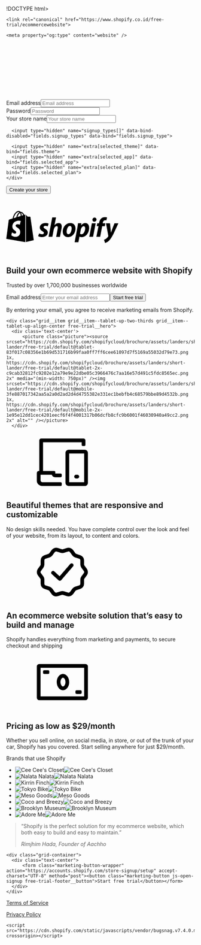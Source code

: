!DOCTYPE html>
<html class="no-js" lang="en">
<head>
  <meta charset="utf-8">
  <meta name="viewport" content="width=device-width, initial-scale=1">
    <link rel="preconnect" href="https://cdn.shopify.com" /><link rel="preconnect" href="https://monorail-edge.shopifysvc.com" /><link rel="preconnect" href="https://sessions.bugsnag.com" /><link rel="preconnect" href="https://www.google-analytics.com" /><link rel="preconnect" href="https://www.googletagmanager.com" /><link rel="preconnect" href="https://bat.bing.com" /><link rel="preconnect" href="https://www.facebook.com" /><link rel="preconnect" href="https://connect.facebook.net" /><link rel="preconnect" href="https://tags.tiqcdn.com" /><link rel="preconnect" href="https://lux.speedcurve.com" />
    <link rel="preload" as="font" crossorigin="anonymous" type="font/woff2" href="https://cdn.shopify.com/static/fonts/ShopifySans--regular.woff2" /><link rel="preload" as="font" crossorigin="anonymous" type="font/woff2" href="https://cdn.shopify.com/static/fonts/ShopifySans--bold.woff2" />
  <link rel="shortcut icon" type="image/png" href="https://cdn.shopify.com/static/shopify-favicon.png" />
  <title>Create your online store today with Shopify</title>
  <meta name="description" content="Shopify is an easy to use online store builder trusted by over 1,700,000 stores. Fully customizable store design with a secure shopping cart. Start your 14-day free trial today.
" />

    <link rel="canonical" href="https://www.shopify.co.id/free-trial/ecommercewebsite">


  <script nonce="">document.documentElement.classList.remove('no-js'); document.documentElement.classList.add('js')</script>
  <meta name="robots" content="noindex" />    <link rel="stylesheet" media="all" href="https://cdn.shopify.com/shopifycloud/brochure/assets/application-ba5fa19e92b9102ba48e5b9b3042da2c4a2543250367ec643a23043182ce0c3e.css" />
  
  <link rel="stylesheet" media="screen" href="https://cdn.shopify.com/shopifycloud/brochure/assets/manifests/landers/short/free-trial-5a40eecf92c0ee190b0719e01006cda995a78bfe690d3de700737179a3774788.css" />    <meta property="fb:app_id" content="847460188612391">

  <meta property="fb:pages" content="20409006880">

    <meta property="og:type" content="website" />
  <meta property="og:site_name" content="Shopify" />
  <meta property="og:title" content="Create your online store today with Shopify" />
  <meta property="og:description" content="Shopify is an easy to use online store builder trusted by over 1,700,000 stores. Fully customizable store design with a secure shopping cart. Start your 14-day free trial today.
" />
  <meta property="og:image" content="https://cdn.shopify.com/static/share-image-common.jpg" />
  <meta property="og:url" content="https://www.shopify.co.id/free-trial/ecommercewebsite" />
  <meta property="twitter:card" content="summary" />
  <meta property="twitter:site" content="@Shopify" />
  <meta property="twitter:account_id" content="17136315" />
  <meta property="twitter:title" content="Create your online store today with Shopify" />
  <meta property="twitter:description" content="Shopify is an easy to use online store builder trusted by over 1,700,000 stores. Fully customizable store design with a secure shopping cart. Start your 14-day free trial today.
" />
  <meta property="twitter:image" content="https://cdn.shopify.com/static/share-image-common.jpg" />

  <meta name="google-site-verification" content="icfyI7XF5CRk-6jrLDAISZLxtSjG_hPeRAqH5XqaWys" /><meta name="google-site-verification" content="xnG9AZEIObVk_ysDcjowX0uCOtz_7COb37ESlV2WmA0" />
<meta name="verify-a" content="c56c27a8f68c6ddcafdf">

<script id="TrekkieScript" type="text/javascript">
  (function(){
    function getCookie(cookieName) {
      var regexp = new RegExp('(?:^|; )' + cookieName + '=([^;]*)(?:$|; )');
      var match = document.cookie.match(regexp);
      return match ? decodeURIComponent(match[1]) : "";
    }

    var config = {
      'Trekkie': {
        'appName': 'brochure',
        'defaultAttributes': {
          'locale': 'en-ID',
          'page_purpose': '',
          'http_code': '200',
          'page_english_url': 'https://www.shopify.com',
          'env_name': 'production',
          'user_language': navigator.language,
          'page_name': '',
          'env_currency': 'IDR',
          'experiment_variation_id': '',
          'page_topic': 'free-trial',
          'page_subtopic': 'ecommercewebsite',
          'affiliate': getCookie('source'),
          'page_owner': ''
        },
        'isServerSideCookieWritingEnabled': true
      },
      'CrossDomainTracking': {},
    };

    var trekkie_version = '2020.10.21';
    var analytics = window.analytics = window.analytics || [];

    if (analytics.integrations) {
      return;
    }

    analytics.methods = [
      'identify',
      'page',
      'ready',
      'track',
    ];
    analytics.factory = function(method) {
      return function() {
        var args = Array.prototype.slice.call(arguments);
        args.unshift(method);
        analytics.push(args);
        return analytics;
      };
    };
    for (var i = 0; i < analytics.methods.length; i++) {
      var key = analytics.methods[i];
      analytics[key] = analytics.factory(key);
    }
    analytics.load = function(config) {
      analytics.config = config;
      var script = document.createElement('script');
      script.type = 'text/javascript';
      script.onerror = function() {
        if (window.bugsnagClient) {
          window.bugsnagClient.notify('Failed to load Trekkie.');
        }
      };
      script.async = true;
      script.src = 'https://cdn.shopify.com/s/javascripts/tricorder/trekkie.' + config.Trekkie.appName + '.min.js?v=' + trekkie_version;
      var first = document.getElementsByTagName('script')[0];
      first.parentNode.insertBefore(script, first);
    };

    analytics.ready(function(){
    });

    analytics.load(config);
    analytics.page();
  })();
</script>


<script>
LUX=(function(){var a=("undefined"!==typeof(LUX)&&"undefined"!==typeof(LUX.gaMarks)?LUX.gaMarks:[]);var d=("undefined"!==typeof(LUX)&&"undefined"!==typeof(LUX.gaMeasures)?LUX.gaMeasures:[]);var j="LUX_start";var k=window.performance;var l=("undefined"!==typeof(LUX)&&LUX.ns?LUX.ns:(Date.now?Date.now():+(new Date())));if(k&&k.timing&&k.timing.navigationStart){l=k.timing.navigationStart}function f(){if(k&&k.now){return k.now()}var o=Date.now?Date.now():+(new Date());return o-l}function b(n){if(k){if(k.mark){return k.mark(n)}else{if(k.webkitMark){return k.webkitMark(n)}}}a.push({name:n,entryType:"mark",startTime:f(),duration:0});return}function m(p,t,n){if("undefined"===typeof(t)&&h(j)){t=j}if(k){if(k.measure){if(t){if(n){return k.measure(p,t,n)}else{return k.measure(p,t)}}else{return k.measure(p)}}else{if(k.webkitMeasure){return k.webkitMeasure(p,t,n)}}}var r=0,o=f();if(t){var s=h(t);if(s){r=s.startTime}else{if(k&&k.timing&&k.timing[t]){r=k.timing[t]-k.timing.navigationStart}else{return}}}if(n){var q=h(n);if(q){o=q.startTime}else{if(k&&k.timing&&k.timing[n]){o=k.timing[n]-k.timing.navigationStart}else{return}}}d.push({name:p,entryType:"measure",startTime:r,duration:(o-r)});return}function h(n){return c(n,g())}function c(p,o){for(i=o.length-1;i>=0;i--){var n=o[i];if(p===n.name){return n}}return undefined}function g(){if(k){if(k.getEntriesByType){return k.getEntriesByType("mark")}else{if(k.webkitGetEntriesByType){return k.webkitGetEntriesByType("mark")}}}return a}return{mark:b,measure:m,gaMarks:a,gaMeasures:d}})();LUX.ns=(Date.now?Date.now():+(new Date()));LUX.ac=[];LUX.cmd=function(a){LUX.ac.push(a)};LUX.init=function(){LUX.cmd(["init"])};LUX.send=function(){LUX.cmd(["send"])};LUX.addData=function(a,b){LUX.cmd(["addData",a,b])};LUX_ae=[];window.addEventListener("error",function(a){LUX_ae.push(a)});LUX_al=[];if("function"===typeof(PerformanceObserver)&&"function"===typeof(PerformanceLongTaskTiming)){var LongTaskObserver=new PerformanceObserver(function(c){var b=c.getEntries();for(var a=0;a<b.length;a++){var d=b[a];LUX_al.push(d)}});try{LongTaskObserver.observe({type:["longtask"]})}catch(e){}};
</script>

<script>
  LUX = window.LUX || {};
  LUX.samplerate = 25;
  LUX.label = 'brochure2:marketing_landing_pages#free_trial_from_slug';
  LUX.addData('Domain', 'www.shopify.co.id');
  LUX.addData('Bundle', 'baseline');

</script>

<script src="https://cdn.shopify.com/speedcurve-lux/js/lux.js?id=64441087" async defer crossorigin="anonymous"></script>

<script type="text/javascript">
  function getCookie(cookieName) {
    var regexp = new RegExp('(?:^|; )' + cookieName + '=([^;]*)(?:$|; )');
    var match = document.cookie.match(regexp);
    return match ? decodeURIComponent(match[1]) : "";
  }

  function getUrlParams(key){
    var match = window.location.href.match('[?&]' + key + '=([^&]+)');
    return match ? match[1] : "";
  }

  function checkMobile() {
    testString = navigator.userAgent || navigator.vendor || window.opera;
    regex = /(android|iphone|ipad|mobile|phone|mobi|blackberry)/i;
    return regex.test(testString) ? "mobile" : "desktop";
  }

  var utag_data = {
      "affiliate"                : "",
      "blog_id"                  : "",
      "blog_category"            : "",
      "canonical_url"            : "https://www.shopify.co.id/free-trial/ecommercewebsite",
      "currency_code"            : "USD",
      "display_cookies_notice"   : "false",
      "environment"              : "production",
      "experiment_variation_id"  : "",
      "http_code"                : "200",
      "is_new_user"              : "",
      "itcat"                    : getUrlParams('itcat'),
      "itterm"                   : getUrlParams('itterm'),
      "language"                 : "en-ID",
      "last_shop_domain"         : getCookie('last_shop'),
      "last_shop_id"             : "",
      "opt_in"                   : "",
      "page_category"            : "",
      "page_group"               : "",
      "page_language"            : "en",
      "page_name"                : location.pathname,
      "page_subtopic"            : "ecommercewebsite",
      "page_title"               : document.title,
      "page_topic"               : "free-trial",
      "page_url"                 : location.toString(),
      "page_variation"           : getUrlParams('dest'),
      "project"                  : "Shopify",
      "site_country_code"        : "ID",
      "site_domain"              : "www.shopify.co.id",
      "site_display_format"      : checkMobile(),
      "tealium_event"            : "page_view",
      "user_language"            : navigator.language,
      "user_token"               : getCookie('_shopify_y'),
      "utm_campaign"             : getUrlParams('utm_campaign'),
      "utm_content"              : getUrlParams('utm_content'),
      "utm_medium"               : getUrlParams('utm_medium'),
      "utm_source"               : getUrlParams('utm_source'),
      "utm_term"                 : getUrlParams('utm_term')
  };

  (function(a,b,c,d){
    a='//tags.tiqcdn.com/utag/shopify/main/prod/utag.js';
    b=document;c='script';d=b.createElement(c);d.src=a;d.type='text/java'+c;d.async=true;
    a=b.getElementsByTagName(c)[0];a.parentNode.insertBefore(d,a);
  })();

</script>



  
</head>

<body class="page--marketing-landing-pages-free-trial-from-slug shopify-sans-supported-lang free-trial free-trial--default">
  <div id="GlobalIconSymbols"><svg xmlns="http://www.w3.org/2000/svg"><symbol id="logos-shopify-mono"><svg xmlns="http://www.w3.org/2000/svg" viewBox="0 0 311.2 88.9"><path d="M107.6 49.3c-2.7-1.5-4.1-2.7-4.1-4.4 0-2.1 1.9-3.5 4.9-3.5 3.5 0 6.6 1.5 6.6 1.5l2.4-7.5s-2.2-1.8-8.9-1.8c-9.2 0-15.6 5.3-15.6 12.7 0 4.2 3 7.4 7 9.7 3.2 1.8 4.4 3.1 4.4 5 0 2-1.6 3.6-4.6 3.6-4.4 0-8.6-2.3-8.6-2.3l-2.6 7.5s3.9 2.6 10.4 2.6c9.5 0 16.3-4.7 16.3-13.1 0-4.4-3.5-7.6-7.6-10zm37.7-15.7c-4.7 0-8.3 2.2-11.2 5.6l-.2-.1 4.1-21.2h-10.5l-10.2 53.9h10.5l3.5-18.4c1.4-7 5-11.2 8.3-11.2 2.4 0 3.3 1.6 3.3 3.9 0 1.5-.2 3.2-.5 4.7l-4 21.1h10.5l4.1-21.8c.5-2.3.8-5 .8-6.9.2-6-2.9-9.6-8.5-9.6zm32.5 0c-12.7 0-21.1 11.5-21.1 24.2 0 8.2 5 14.8 14.5 14.8 12.5 0 20.9-11.2 20.9-24.2 0-7.6-4.4-14.8-14.3-14.8zm-5.2 30.9c-3.6 0-5.1-3.1-5.1-6.9 0-6 3.1-15.9 8.9-15.9 3.7 0 5 3.2 5 6.3-.1 6.5-3.2 16.5-8.8 16.5zm46.5-30.9c-7.1 0-11.2 6.3-11.2 6.3h-.2l.6-5.7H199c-.5 3.8-1.3 9.6-2.1 14l-7.3 38.6h10.5l2.9-15.6h.2s2.2 1.4 6.2 1.4c12.4 0 20.5-12.7 20.5-25.5.1-7.2-3.1-13.5-10.8-13.5zm-10.1 31c-2.7 0-4.4-1.5-4.4-1.5l1.8-9.9c1.2-6.6 4.7-10.9 8.3-10.9 3.2 0 4.2 3 4.2 5.8.1 6.8-4 16.5-9.9 16.5zm36-46.1c-3.4 0-6 2.7-6 6.1 0 3.1 2 5.3 5 5.3h.2c3.3 0 6.1-2.2 6.2-6.1-.1-3.1-2.2-5.3-5.4-5.3zm-14.7 53.3h10.5l7.2-37.4h-10.6zm44.5-37.4h-7.3l.4-1.8c.6-3.6 2.8-6.8 6.3-6.8 1.9 0 3.4.5 3.4.5l2.1-8.3s-1.8-.9-5.7-.9c-3.7 0-7.5 1.1-10.3 3.5-3.6 3.1-5.3 7.5-6.1 11.9l-.3 1.8h-4.9l-1.5 7.9h4.9L250 71.8h10.5l5.6-29.5h7.3l1.4-7.9zm25.4 0s-6.6 16.6-9.6 25.7h-.2c-.2-2.9-2.6-25.7-2.6-25.7h-11.1l6.3 34.3c.2.8.1 1.2-.2 1.8-1.2 2.4-3.3 4.7-5.7 6.3-2 1.5-4.2 2.4-6 3l2.9 8.9c2.1-.5 6.6-2.2 10.3-5.7 4.8-4.5 9.2-11.5 13.8-20.9L311 34.4h-10.8zM52.1 10.2s-1 .3-2.6.8c-.3-.9-.7-2-1.2-3-1.8-3.5-4.5-5.3-7.8-5.4h-.7l-.3-.3C38.1.8 36.3.1 34.1.1c-4.2.1-8.4 3.1-11.7 8.5-2.4 3.8-4.2 8.5-4.7 12.2-4.8 1.5-8.2 2.5-8.2 2.6-2.4.8-2.5.8-2.8 3.1C6.4 28.3 0 77.4 0 77.4l52.7 9.1V10.1c-.2 0-.5.1-.6.1zM39.9 14c-2.8.9-5.8 1.8-8.9 2.8.9-3.3 2.5-6.6 4.5-8.7.7-.8 1.8-1.7 3-2.2 1.2 2.3 1.4 5.8 1.4 8.1zM34.2 2.9c1 0 1.8.2 2.5.7-1.1.6-2.2 1.4-3.3 2.5-2.7 2.9-4.7 7.3-5.5 11.6-2.5.8-5 1.6-7.3 2.3 1.5-6.8 7.1-16.9 13.6-17.1zM26 41.3c.3 4.5 12.1 5.5 12.7 16 .5 8.3-4.4 13.9-11.5 14.4-8.5.5-13.2-4.5-13.2-4.5l1.8-7.6s4.7 3.5 8.5 3.3c2.5-.2 3.3-2.2 3.2-3.6-.4-5.8-10-5.5-10.6-15.1-.5-8.1 4.8-16.3 16.5-17 4.5-.3 6.8.9 6.8.9l-2.7 10s-3-1.4-6.5-1.1c-5 .2-5 3.4-5 4.3zm16.7-28.2c0-2.1-.3-5.1-1.3-7.6 3.2.6 4.7 4.2 5.4 6.3-1.2.4-2.6.8-4.1 1.3zm11.8 73.2l21.9-5.4S67 17.2 66.9 16.8c-.1-.4-.4-.7-.8-.7-.3 0-6.5-.1-6.5-.1s-3.8-3.6-5.2-5v75.3z"/></svg></symbol><symbol id="spot-devices"><svg xmlns="http://www.w3.org/2000/svg" viewBox="0 0 45 45"><path id="path-1" d="M34.5 36h-1a1.5 1.5 0 110-3h1a1.5 1.5 0 110 3zM38 9V7H7v23h8.829a1 1 0 011 1v1H21a1 1 0 011 1v1a1 1 0 01-1 1h-4.171A3.001 3.001 0 0114 33H5v4.5A1.5 1.5 0 006.5 39H21a1 1 0 011 1v1a1 1 0 01-1 1H6.5C4.02 42 2 39.99 2 38v-6c0-1.32.67-2 1.5-2H4V5.5A1.5 1.5 0 015.5 4h34A1.5 1.5 0 0141 5.5V9a1 1 0 01-1 1h-1a1 1 0 01-1-1zM28 39h12V16H28v23zm12.5 3h-13a2.503 2.503 0 01-2.5-2.5v-24c0-1.378 1.122-2.5 2.5-2.5h13c1.378 0 2.5 1.122 2.5 2.5v24c0 1.378-1.122 2.5-2.5 2.5z"/></svg></symbol><symbol id="spot-guarantee"><svg xmlns="http://www.w3.org/2000/svg" viewBox="0 0 45 45"><path d="M30.912 15.848a1.5 1.5 0 01.19 2.11l-9.5 11a1.5 1.5 0 01-1 .54h-.15a1.499 1.499 0 01-1-.39l-5.5-5a1.5 1.5 0 012-2.22l4.34 3.95 8.5-9.8a1.5 1.5 0 012.12-.18v-.01zM17.54 5.97c-.459 0-.898.214-1.178.596l-1.922 2.63a4.427 4.427 0 01-2.242 1.61l-3.123.997a1.437 1.437 0 00-1.008 1.373l.005 3.248a4.341 4.341 0 01-.854 2.605l-1.936 2.623a1.422 1.422 0 000 1.696l1.936 2.624c.561.762.857 1.663.854 2.605l-.005 3.247a1.438 1.438 0 001.008 1.373l3.125.998a4.426 4.426 0 012.24 1.61l1.923 2.63a1.456 1.456 0 001.633.524l3.12-1.009a4.474 4.474 0 012.77 0l3.119 1.01a1.46 1.46 0 001.632-.525l1.924-2.63a4.432 4.432 0 012.24-1.61l3.123-.998a1.437 1.437 0 001.01-1.373l-.006-3.248a4.336 4.336 0 01.855-2.604l1.934-2.624a1.422 1.422 0 000-1.696l-1.934-2.624a4.337 4.337 0 01-.855-2.605l.006-3.246a1.436 1.436 0 00-1.008-1.373l-3.126-.998a4.428 4.428 0 01-2.24-1.61l-1.923-2.63a1.458 1.458 0 00-1.633-.525l-3.119 1.01a4.478 4.478 0 01-2.77 0l-3.12-1.01a1.466 1.466 0 00-.454-.072M17.535 42c-1.4 0-2.745-.655-3.601-1.826l-1.925-2.63a1.442 1.442 0 00-.732-.526l-3.123-.998a4.397 4.397 0 01-3.087-4.2l.006-3.248c0-.309-.096-.603-.28-.85L2.86 25.095a4.352 4.352 0 010-5.193l1.933-2.623c.184-.248.28-.543.28-.85l-.006-3.249a4.397 4.397 0 013.086-4.2l3.124-.998a1.45 1.45 0 00.732-.527l1.925-2.63a4.466 4.466 0 014.993-1.605l3.12 1.01c.297.095.61.095.904 0h.002l3.12-1.01a4.466 4.466 0 014.994 1.605l1.923 2.63c.183.25.436.432.732.526l3.124.998a4.4 4.4 0 013.087 4.201l-.007 3.247c0 .31.096.604.28.852l1.934 2.624a4.352 4.352 0 010 5.193l-1.934 2.623a1.42 1.42 0 00-.28.851l.006 3.248a4.397 4.397 0 01-3.086 4.201l-3.123.997a1.45 1.45 0 00-.733.527l-1.924 2.63a4.472 4.472 0 01-4.993 1.606l-3.12-1.01a1.47 1.47 0 00-.904 0l-3.122 1.01c-.46.148-.928.22-1.392.22"/></svg></symbol><symbol id="spot-money"><svg xmlns="http://www.w3.org/2000/svg" viewBox="0 0 45 45"><path d="M41 8H4a2 2 0 00-2 2v25a2 2 0 002 2h37a2 2 0 002-2V10a2 2 0 00-2-2zm-1 26H5V11h35zm-17-5c2.76 0 5-2.91 5-6.5S25.76 16 23 16s-5 2.91-5 6.5 2.24 6.5 5 6.5zm0-10c.92 0 2 1.53 2 3.5S23.92 26 23 26s-2-1.53-2-3.5 1.08-3.5 2-3.5zM7 15v-1a1 1 0 011-1h3a1 1 0 011 1v1a1 1 0 01-1 1H8a1 1 0 01-1-1zm26 16v-1a1 1 0 011-1h3a1 1 0 011 1v1a1 1 0 01-1 1h-3a1 1 0 01-1-1z"/></svg></symbol></svg></div>    
<div class="signup-form-wrapper signup--hidden " data-define="{form_0: new SignupForm(this)}">
  <form class="marketing-form signup-form stateful-form" novalidate="novalidate" autocomplete="off" data-namespace="form_0" data-hidden-fields-namespace="hiddenFields_0" data-bind-event-submit="form_0.handleSubmit(this, event)" action="https://accounts.shopify.com/store-signup/setup" accept-charset="UTF-8" method="post">


  <div data-define="{ email0:
  new StatefulField(
    &#39;email&#39;,
    form_0,
    this,
    {
      required: true,
      validate: true,
      live: false,
      showHint: true,
      showError: true
    },
    {},
    &#39;form_0&#39;
  )}
" class="stateful-field email "><div data-context="email0"><label data-bind-class="{&#39;js-has-error&#39;: state.error,&#39;js-is-filled&#39;: state.filled || state.value.length &gt; 0,&#39;js-has-hint&#39;: !state.error &amp;&amp; state.hint}" class="marketing-input-wrapper"><span class="marketing-label marketing-label--in-field marketing-label--floating">Email address</span><input placeholder="Email address" aria-describedby="MessageId_3f79" name="signup[email]" type="email" autocomplete="email" data-bind="state.value" data-bind-event-blur="ShopifyMarketing.context.form_0.handleFieldBlur(ShopifyMarketing.context.email0)" data-bind-event-keyup="ShopifyMarketing.context.form_0.handleFieldKeyup(event, ShopifyMarketing.context.email0)" class="marketing-input marketing-input--floating" id="0_signup_email" /></label><span class="marketing-form__messages" id="MessageId_3f79"><span class="suggest hide" data-bind-unsafe-html="displayHint()" data-bind-show="!state.error &amp;&amp; state.hint"></span><span class="error hide" data-bind="displayError()" data-bind-show="state.error == true"></span></span></div></div>

  <div data-define="{ password0:
  new StatefulField(
    &#39;password&#39;,
    form_0,
    this,
    {
      required: true,
      validate: true,
      live: false,
      showHint: false,
      showError: true
    },
    {},
    &#39;form_0&#39;
  )}
" class="stateful-field password "><div data-context="password0"><label data-bind-class="{&#39;js-has-error&#39;: state.error,&#39;js-is-filled&#39;: state.filled || state.value.length &gt; 0,&#39;js-has-hint&#39;: !state.error &amp;&amp; state.hint}" class="marketing-input-wrapper"><span class="marketing-label marketing-label--in-field marketing-label--floating">Password</span><input placeholder="Password" aria-describedby="MessageId_803d" name="signup[password]" type="password" autocomplete="new-password" data-bind="state.value" data-bind-event-blur="ShopifyMarketing.context.form_0.handleFieldBlur(ShopifyMarketing.context.password0)" data-bind-event-keyup="null" class="marketing-input marketing-input--floating" id="0_signup_password" /></label><span class="marketing-form__messages" id="MessageId_803d"><span class="suggest hide" data-bind-unsafe-html="displayHint()" data-bind-show="!state.error &amp;&amp; state.hint"></span><span class="error hide" data-bind="displayError()" data-bind-show="state.error == true"></span></span></div></div>

  <div data-define="{ shop_name0:
  new StatefulField(
    &#39;shop_name&#39;,
    form_0,
    this,
    {
      required: true,
      validate: true,
      live: true,
      showHint: false,
      showError: true
    },
    {},
    &#39;form_0&#39;
  )}
" class="stateful-field shop_name "><div data-context="shop_name0"><label data-bind-class="{
          &#39;js-has-error&#39;: state.error == true,
          &#39;js-is-pending&#39;: state.pending == true,
          &#39;js-is-focused&#39;: state.focus == true,
          &#39;js-is-filled&#39;: state.filled == true || state.value.length &gt; 0,
        }" class="marketing-input-wrapper shop_name"><span class="marketing-label marketing-label--in-field marketing-label--floating">Your store name</span><input placeholder="Your store name" aria-describedby="MessageId_d635" name="signup[shop_name]" type="text" autocomplete="off" data-bind="state.value" data-bind-event-blur="ShopifyMarketing.context.form_0.handleFieldBlur(ShopifyMarketing.context.shop_name0)" data-bind-event-keyup="ShopifyMarketing.context.form_0.handleFieldKeyup(event, ShopifyMarketing.context.shop_name0)" class="marketing-input marketing-input--floating" id="0_signup_shop_name" /></label><span class="marketing-form__messages" id="MessageId_d635"><span class="suggest hide" data-bind-unsafe-html="displayHint()" data-bind-show="!state.error &amp;&amp; state.hint"></span><span class="error hide" data-bind="displayError()" data-bind-show="state.error == true &amp;&amp; state.pending == false" data-bind-unsafe-html="displayError()"></span></span></div></div>


  <div data-define="{hiddenFields_0: new HiddenFields({
      source: &quot;&quot;,
      source_url: &quot;&quot;,
      source_url_referer: &quot;&quot;,
      signup_code: &quot;&quot;,
      signup_page: &quot;&quot;,
      signup_page_referer: &quot;&quot;,
      signup_types: [],
      theme: &quot;&quot;,
      selected_app: &quot;&quot;,
      selected_plan: &quot;&quot;,
      domain_to_connect: &quot;&quot;,
    }, this)}">
    <div data-context="hiddenFields_0">
      <input type="hidden" name="ref" value="">
      <input type="hidden" name="language" value="en">
      <input type="hidden" name="locale" value="en-ID">
      <input type="hidden" name="_y" data-bind="fields.y">
      <input type="hidden" name="ssid" data-bind="fields.ssid">
      <input type="hidden" name="source" data-bind="fields.source">
      <input type="hidden" name="source_url" data-bind="fields.source_url">
      <input type="hidden" name="source_url_referer" data-bind="fields.source_url_referer">
      <input type="hidden" name="signup_code" data-bind="fields.signup_code">
      <input type="hidden" name="signup_page" data-bind="fields.signup_page">
      <input type="hidden" name="signup_page_referer" data-bind="fields.signup_page_referer">
      <input type="hidden" name="domain_to_connect" data-bind="fields.domain_to_connect">


      <input type="hidden" name="signup_types[]" data-bind-disabled="fields.signup_types" data-bind="fields.signup_type">

      <input type="hidden" name="extra[selected_theme]" data-bind="fields.theme">
      <input type="hidden" name="extra[selected_app]" data-bind="fields.selected_app">
      <input type="hidden" name="extra[selected_plan]" data-bind="fields.selected_plan">
    </div>
  </div>

  <div class=" cta_wrapper">
    <button class="marketing-button marketing-form__button " name="button" data-bind-disabled="form_0.pending == true" type="submit">Create your store</button>
  </div>
</form>
</div>
    <div id="Announcements"></div>    
  


<div hidden="hidden"><span id="NewWindow">Opens in a new window</span><span id="ExternalSite">Opens an external site</span><span id="NewWindowExternalSite">Opens an external site in a new window</span></div>

<div id="PageContainer">
  <main role="main" id="Main">
    


<section class="section section--padding-top-only free-trial__header">
  <svg class="icon marketing-nav__logo__shopify free-trial__logo" aria-hidden="true" focusable="false"> <use xlink:href="#logos-shopify-mono" /> </svg>

  <div class="grid free-trial__hero-wrapper">
    <div class="grid__item grid__item--desktop-up-two-thirds grid__item--desktop-up-align-center">
      <div class="section-heading gutter-bottom">
        <h1 class="section-heading__heading heading--1 free-trial__text free-trial__heading">Build your own ecommerce website with Shopify</h1>
        <p class="section-heading__subhead heading--2 free-trial__text">Trusted by over 1,700,000 businesses worldwide</p>
</div></div>
      <div class="grid__item grid__item--tablet-up-two-thirds grid__item--desktop-up-5 grid__item--tablet-up-align-center">
    <form class="js-signup-inline marketing-form--inline gutter-bottom--half free-trial__signup-wrapper" novalidate="novalidate" action="https://accounts.shopify.com/store-signup/setup" accept-charset="UTF-8" method="post"><div class="marketing-input-wrapper marketing-input-button-pair"><div class="marketing-input-button-pair__field-wrapper"><label class="marketing-label marketing-label--in-field marketing-label--floating marketing-input-button-pair__label" for="SignupEmail-4b40">Email address</label><input autocomplete="email" placeholder="Enter your email address" aria-describedby="MessageId_e4af" id="SignupEmail-4b40" class="marketing-input-button-pair__input marketing-input marketing-input--floating" type="email" name="signup[email]" /><button class="marketing-button marketing-form__button marketing-input-button-pair__button free-trial__button" name="button" data-ga-event="Email capture signup" data-ga-action="CTA button click" aria-haspopup="dialog" type="submit">Start free trial</button></div></div><span class="marketing-form__messages" id="MessageId_e4af"></span></form>
    <div class="long-form-content marketing-form__fallback-cta text-center
            free-trial__text text-minor gutter-bottom"><p>By entering your email, you agree to receive marketing emails from Shopify.</p>
</div>
</div>

    <div class="grid__item grid__item--tablet-up-two-thirds grid__item--tablet-up-align-center free-trial__hero">
      <div class='text-center'>
          <picture class="picture"><source srcset="https://cdn.shopify.com/shopifycloud/brochure/assets/landers/short-lander/free-trial/default@tablet-83f017c08356e1b69d531716b99faa0ff7ff6cee61097d7f5169a55032d79e73.png 1x, https://cdn.shopify.com/shopifycloud/brochure/assets/landers/short-lander/free-trial/default@tablet-2x-c9cab32812fc9202e12a79e9e22dbe05c3966476c7aa16e57d491c5fdc8565ec.png 2x" media="(min-width: 750px)" /><img srcset="https://cdn.shopify.com/shopifycloud/brochure/assets/landers/short-lander/free-trial/default@mobile-3fe887017342aa5a2a0d2ad2d4d4755382e331ec1bebfb4c68579bbe89d4532b.png 1x, https://cdn.shopify.com/shopifycloud/brochure/assets/landers/short-lander/free-trial/default@mobile-2x-1e95e12dd1cec4201eecf6f4f4001317b06dcfb8cfc9b6001f46030940a49cc2.png 2x" alt="" /></picture>
      </div>
</div></div></section>
<section class="section">
  <div class="page-width">
    <div class="grid-container grid-container--thirds">
        <div class="grid-item--fluid__third">
          <div class="block">
            <svg class="icon icon--size-small icon--fill-primary block__icon" aria-hidden="true" focusable="false"> <use xlink:href="#spot-devices" /> </svg>
            <h2 class="block__heading heading--4 free-trial__feature-heading">Beautiful themes that are responsive and customizable</h2>
            <p class="block__content">No design skills needed. You have complete control over the look and feel of your website, from its layout, to content and colors.</p>
            
</div>        </div>
        <div class="grid-item--fluid__third">
          <div class="block">
            <svg class="icon icon--size-small icon--fill-primary block__icon" aria-hidden="true" focusable="false"> <use xlink:href="#spot-guarantee" /> </svg>
            <h2 class="block__heading heading--4 free-trial__feature-heading">An ecommerce website solution that’s easy to build and manage</h2>
            <p class="block__content">Shopify handles everything from marketing and payments, to secure checkout and shipping</p>
            
</div>        </div>
        <div class="grid-item--fluid__third">
          <div class="block">
            <svg class="icon icon--size-small icon--fill-primary block__icon" aria-hidden="true" focusable="false"> <use xlink:href="#spot-money" /> </svg>
            <h2 class="block__heading heading--4 free-trial__feature-heading">Pricing as low as $29/month</h2>
            <p class="block__content">Whether you sell online, on social media, in store, or out of the trunk of your car, Shopify has you covered. Start selling anywhere for just $29/month.</p>
            
</div>        </div>
    </div>
  </div>
</section>
<div class="page-width">
  <section class="section section--tight section--border">
    <p class="visuallyhidden">Brands that use Shopify</p><ul class="logo-soup"><li class="logo-soup__list-item"><img class="image lazyload logo-soup__image" alt="Cee Cee&#39;s Closet" data-sizes="100vw" data-srcset="https://cdn.shopify.com/shopifycloud/brochure/assets/logo-soup/cee-cees-closet-small-1d6b515579404482342748f0b67ff6e09836a47b648250d8d1b00e2a24b29faa.png 1x, https://cdn.shopify.com/shopifycloud/brochure/assets/logo-soup/cee-cees-closet-large-72b3934735d6d9c80ab6e49bb691f0a499d3796886616ef7730d992b64348ca6.png?quality=50 2x" /><noscript><img sizes="100vw" srcset="https://cdn.shopify.com/shopifycloud/brochure/assets/logo-soup/cee-cees-closet-small-1d6b515579404482342748f0b67ff6e09836a47b648250d8d1b00e2a24b29faa.png 1x, https://cdn.shopify.com/shopifycloud/brochure/assets/logo-soup/cee-cees-closet-large-72b3934735d6d9c80ab6e49bb691f0a499d3796886616ef7730d992b64348ca6.png?quality=50 2x" alt="Cee Cee&#39;s Closet" class="image" /></noscript></li><li class="logo-soup__list-item"><img class="image lazyload logo-soup__image" alt="Nalata Nalata" data-sizes="100vw" data-srcset="https://cdn.shopify.com/shopifycloud/brochure/assets/logo-soup/nalata-nalata-small-4d74934e4674eca69a3015a94f62591cefb2ee0f9dc3d55cb8c7c64dcd710670.png 1x, https://cdn.shopify.com/shopifycloud/brochure/assets/logo-soup/nalata-nalata-large-3add77fd7a7030bfc5160c8c9e109263e30e706ece8872324f05ca87b9f9c058.png?quality=50 2x" /><noscript><img sizes="100vw" srcset="https://cdn.shopify.com/shopifycloud/brochure/assets/logo-soup/nalata-nalata-small-4d74934e4674eca69a3015a94f62591cefb2ee0f9dc3d55cb8c7c64dcd710670.png 1x, https://cdn.shopify.com/shopifycloud/brochure/assets/logo-soup/nalata-nalata-large-3add77fd7a7030bfc5160c8c9e109263e30e706ece8872324f05ca87b9f9c058.png?quality=50 2x" alt="Nalata Nalata" class="image" /></noscript></li><li class="logo-soup__list-item"><img class="image lazyload logo-soup__image" alt="Kirrin Finch" data-sizes="100vw" data-srcset="https://cdn.shopify.com/shopifycloud/brochure/assets/logo-soup/kirrin-finch-small-b85f000eede1716da6a496a95ff3836b300b5beaa57617ab834332b675ede0d6.png 1x, https://cdn.shopify.com/shopifycloud/brochure/assets/logo-soup/kirrin-finch-large-5eac21f691ca33865f5379e3c929f0455f2c60eac456acde2ecb5e7e8cf0b6b6.png?quality=50 2x" /><noscript><img sizes="100vw" srcset="https://cdn.shopify.com/shopifycloud/brochure/assets/logo-soup/kirrin-finch-small-b85f000eede1716da6a496a95ff3836b300b5beaa57617ab834332b675ede0d6.png 1x, https://cdn.shopify.com/shopifycloud/brochure/assets/logo-soup/kirrin-finch-large-5eac21f691ca33865f5379e3c929f0455f2c60eac456acde2ecb5e7e8cf0b6b6.png?quality=50 2x" alt="Kirrin Finch" class="image" /></noscript></li><li class="logo-soup__list-item"><img class="image lazyload logo-soup__image" alt="Tokyo Bike" data-sizes="100vw" data-srcset="https://cdn.shopify.com/shopifycloud/brochure/assets/logo-soup/tokyo-bike-small-2295b7e1d183bae07eb36ad83451ec624cfe61bbec39e85877d40600f22115b2.png 1x, https://cdn.shopify.com/shopifycloud/brochure/assets/logo-soup/tokyo-bike-large-e665c13f78f1ff857c63acfe106003071ab5789a56d98e06036cd552a11afb7c.png?quality=50 2x" /><noscript><img sizes="100vw" srcset="https://cdn.shopify.com/shopifycloud/brochure/assets/logo-soup/tokyo-bike-small-2295b7e1d183bae07eb36ad83451ec624cfe61bbec39e85877d40600f22115b2.png 1x, https://cdn.shopify.com/shopifycloud/brochure/assets/logo-soup/tokyo-bike-large-e665c13f78f1ff857c63acfe106003071ab5789a56d98e06036cd552a11afb7c.png?quality=50 2x" alt="Tokyo Bike" class="image" /></noscript></li><li class="logo-soup__list-item"><img class="image lazyload logo-soup__image" alt="Meso Goods" data-sizes="100vw" data-srcset="https://cdn.shopify.com/shopifycloud/brochure/assets/logo-soup/meso-goods-small-d5c7243d2e6e1e1677b5648f1e672701476c5df7d516a131013a46c7721c98b4.png 1x, https://cdn.shopify.com/shopifycloud/brochure/assets/logo-soup/meso-goods-large-3c91df696ae24868cf3158a03b219ad3d59e1cc79cd6bcfd5e00e4caf24f1590.png?quality=50 2x" /><noscript><img sizes="100vw" srcset="https://cdn.shopify.com/shopifycloud/brochure/assets/logo-soup/meso-goods-small-d5c7243d2e6e1e1677b5648f1e672701476c5df7d516a131013a46c7721c98b4.png 1x, https://cdn.shopify.com/shopifycloud/brochure/assets/logo-soup/meso-goods-large-3c91df696ae24868cf3158a03b219ad3d59e1cc79cd6bcfd5e00e4caf24f1590.png?quality=50 2x" alt="Meso Goods" class="image" /></noscript></li><li class="logo-soup__list-item"><img class="image lazyload logo-soup__image" alt="Coco and Breezy" data-sizes="100vw" data-srcset="https://cdn.shopify.com/shopifycloud/brochure/assets/logo-soup/coco-and-breezy-small-3cc3c1f7d5c50000624adec29ce71dae453821ce3813f0e34b2d3351b5f2b4b2.png 1x, https://cdn.shopify.com/shopifycloud/brochure/assets/logo-soup/coco-and-breezy-large-e7ffaba59d09afb9ecb7e12463cb72920817438c900b887209608c94fc9c9ec0.png?quality=50 2x" /><noscript><img sizes="100vw" srcset="https://cdn.shopify.com/shopifycloud/brochure/assets/logo-soup/coco-and-breezy-small-3cc3c1f7d5c50000624adec29ce71dae453821ce3813f0e34b2d3351b5f2b4b2.png 1x, https://cdn.shopify.com/shopifycloud/brochure/assets/logo-soup/coco-and-breezy-large-e7ffaba59d09afb9ecb7e12463cb72920817438c900b887209608c94fc9c9ec0.png?quality=50 2x" alt="Coco and Breezy" class="image" /></noscript></li><li class="logo-soup__list-item"><img class="image lazyload logo-soup__image" alt="Brooklyn Museum" data-sizes="100vw" data-srcset="https://cdn.shopify.com/shopifycloud/brochure/assets/logo-soup/brooklyn-museum-small-3cbca35150e701329098cd95f21ec9388886479a5f781a515466b59d80d7b5bb.png 1x, https://cdn.shopify.com/shopifycloud/brochure/assets/logo-soup/brooklyn-museum-large-14623fdd62a9c87241ee2d84b3e15feea4b30061839d0e20d1bd38a1d847286b.png?quality=50 2x" /><noscript><img sizes="100vw" srcset="https://cdn.shopify.com/shopifycloud/brochure/assets/logo-soup/brooklyn-museum-small-3cbca35150e701329098cd95f21ec9388886479a5f781a515466b59d80d7b5bb.png 1x, https://cdn.shopify.com/shopifycloud/brochure/assets/logo-soup/brooklyn-museum-large-14623fdd62a9c87241ee2d84b3e15feea4b30061839d0e20d1bd38a1d847286b.png?quality=50 2x" alt="Brooklyn Museum" class="image" /></noscript></li><li class="logo-soup__list-item"><img class="image lazyload logo-soup__image" alt="Adore Me" data-sizes="100vw" data-srcset="https://cdn.shopify.com/shopifycloud/brochure/assets/logo-soup/adore-me-small-b4e6488ccabc61cdaaf92d931a5b8a591a35d55982a796a5b582924a9563afb1.png 1x, https://cdn.shopify.com/shopifycloud/brochure/assets/logo-soup/adore-me-large-7a7f06a74d88d7a5e019800da52ccc54334c96159f3761173c0c5cd37e03e38d.png?quality=50 2x" /><noscript><img sizes="100vw" srcset="https://cdn.shopify.com/shopifycloud/brochure/assets/logo-soup/adore-me-small-b4e6488ccabc61cdaaf92d931a5b8a591a35d55982a796a5b582924a9563afb1.png 1x, https://cdn.shopify.com/shopifycloud/brochure/assets/logo-soup/adore-me-large-7a7f06a74d88d7a5e019800da52ccc54334c96159f3761173c0c5cd37e03e38d.png?quality=50 2x" alt="Adore Me" class="image" /></noscript></li></ul>
</section>
  <section class="section section--border">
    <div class="grid-container">
      <blockquote class="text-center grid-item grid-6 grid-push-1 gutter-bottom">
        <div class="heading--3"><div class="long-form-content "><p>“Shopify is the perfect solution for my ecommerce website, which both easy to build and easy to maintain.”</p>
</div></div>
        <cite class="heading--5 free-trial__citation">Rimjhim Hada, Founder of Aachho</cite>
      </blockquote>
    </div>

    <div class="grid-container">
      <div class="text-center">
          <form class="marketing-button-wrapper" action="https://accounts.shopify.com/store-signup/setup" accept-charset="UTF-8" method="post"><button class="marketing-button js-open-signup free-trial-footer__button">Start free trial</button></form>
      </div>
    </div>
</section></div>

<div class="page-width free-trial__footer text-center--mobile text-right--tablet-up">
  <a class="free-trial__footer-link" href="/legal/terms">Terms of Service</a>

  <a class="free-trial__footer-link" href="/legal/privacy">Privacy Policy</a>
</div>


    
  </main>
  
</div>

    <script src="https://cdn.shopify.com/static/javascripts/vendor/bugsnag.v7.4.0.min.js" crossorigin></script>
<script>
window.bugsnagClient = Bugsnag.start({
  apiKey: '60139b6e163bd4168eaeb409f6e80e98',
  onError: function(event) {
    var error = event.errors[0];
    var nonShopifyDomain = /:\/\/(?![^/]*shopify)/;

    if (error.stacktrace.length === 0 || nonShopifyDomain.test(event.request.url)) {
      return false;
    }

    var nonAppCode = /(native|global) code/;
    var appStacktrace = error.stacktrace.filter((frame) => !nonAppCode.test(frame.file));
    if (appStacktrace.length === 0) {
      return false;
    }

    var cdnDomain = new RegExp("cdn.shopify.com/shopifycloud/brochure".replace(/[\.\/]/g, '\\$&'));
    if (!cdnDomain.test(appStacktrace[0].file)) {
      return false;
    }

    event.updateMetadata('debugStacktrace', {
      files: error.stacktrace.map(
        (frame) => frame.file + ":" + frame.lineNumber + ":" + frame.columnNumber
      )
    });

    return true;
  },
  enabledReleaseStages: ['production', 'staging'],
  releaseStage: 'production',
  trackInlineScripts: false,
  appVersion: '55caae4f6521a1bcc568fdf3dbc80e608aa2eecd',
});
</script>

  <script>
  window.App = window.App || {};
  window.App.config = {signupHost: "accounts.shopify.com", railsEnv: "production"};
</script>

<script>
//<![CDATA[
window.I18n = window.I18n || {}; window.I18n.data = {"modal":{"home":"Home","close":"Close"},"signup":{"header":"Start your free %{trial_length}-day trial of Shopify","create_now":"Create your store","labels":{"email":"Email address","password":"Password","shop_name":"Your store name","subdomain":"Store URL"},"subtitles":{"shop_name":"This can be changed later.","subdomain":"This will be the default domain for your store, but you can add different domains later. You'll also use your Store URL to log in."},"placeholders":{"password":"Minimum 5 characters"},"success_messages":{"email":"Got it","password":"Looks great","shop_name":"That name is available!","subdomain":"You‘ll use this to log in to your store"},"store_address_suffix":".myshopify.com","hint_messages":{"email_typo_html":"Did you mean \u003cbutton type=\"button\" data-bind-event-click=\"%{on_click}\"\u003e%{suggestion}\u003c/button\u003e?"}},"forms":{"errors":{"throttled":"Too many requests from this IP, try again later.","global":{"invalid":"Please enter a valid email address","required":"This field is required.","generic":"Sorry, something went wrong. Please try again later.","throttled":"Too many requests from this IP, try again later."},"shop_name":{"empty":"Please enter a store name","minlength":"Your store name must be at least 4 characters","maxlength":"Your store name can’t be longer than 60 characters","existingAdmin":"A store with that name already exists. If you are the owner you can \u003ca href=\"https://%{err}/admin\"\u003elog in here\u003c/a\u003e","message":"%{err}","matchesPassword":"Your store name can’t be the same as your password","disallowed":"Your store name can’t contain the word \u003cstrong\u003e%{err}\u003c/strong\u003e. Try another."},"email":{"empty":"Please enter an email address","invalid":"Please enter a valid email address","member_exists":"You are already subscribed to this list","generic":"Sorry, something went wrong. Please try again later."},"password":{"empty":"Please enter a password","minlength":"Password must be at least 5 characters","spaces":"Password cannot start or end with a space"},"subdomain":{"empty":"Please enter a subdomain","minlength":"Your subdomain must be at least 4 characters","multiple":"Multiple subdomains are associated with this email","suggest":"Did you mean %{err}?","invalid":"Please enter a valid subdomain","existingAdmin":"A store with that subdomain already exists. If you are the owner you can \u003ca href=\"https://%{err}/admin\"\u003elog in here\u003c/a\u003e","disallowed":"Your subdomain can’t contain the word \u003cstrong\u003e%{err}\u003c/strong\u003e. Try another.","message":"%{err}"},"partner_info[details]":{"length":"Responses cannot be longer than 1,500 characters. Shorten your response and submit again."}}}}; window.I18n.globals = {"total_blog_subscribers":"446,005","trial_length":14,"total_remote_employees":1400,"current_year":"2021","supported_languages":"50","total_active_users":"2,100,000","total_apps":"6,000","total_buyers":300000000,"total_buyers_shop_pay":35000000,"total_countries":"175","total_countries_partners":50,"total_domain_extensions":50,"total_data_processed_pb":1200000,"total_employees":"5,000","total_experts":"780","total_gateways":"100","total_gmv_billions":"200","total_orders":2500000000,"total_stores":"1,700,000","total_themes":"70","uptime":99.98,"hiring_2021":2021,"total_developers":"3,800","total_developer_earnings_millions":230,"total_app_installs_millions":16,"current_domain":"www.shopify.co.id","minimum_monthly_price":"$9","minimum_non_lite_monthly_price":"$29"};
//]]>
</script>

  
  <script src="https://cdn.shopify.com/shopifycloud/brochure/bundles/baseline/runtime-ce69040482be4aeacf5f4b376c64e0d2c22d7c654cd358b47bd391dbd53439fd.js"></script>
<script src="https://cdn.shopify.com/shopifycloud/brochure/bundles/baseline/vendor-bab70316161aa8b7a6d3e79e1705f9f7192db3888e34e5696abfb98331ccfc57.js"></script>
<script src="https://cdn.shopify.com/shopifycloud/brochure/bundles/baseline/manifests/landers/short/free-trial-4f12dbad4fe2707b81aebb000d9ec4528128a658659c366ba23ea353e0c37ffe.js"></script>    </body>
</html>

